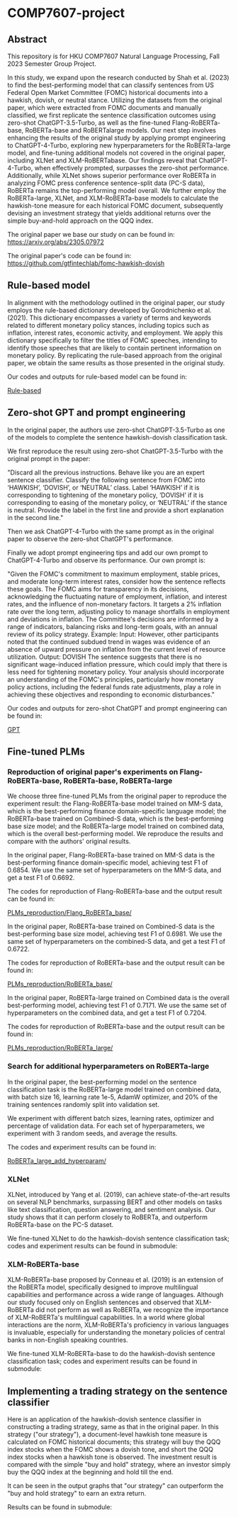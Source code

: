 # COMP7607-project

## Abstract

This repository is for HKU COMP7607 Natural Language Processing, Fall 2023 Semester Group Project.

In this study, we expand upon the research conducted by Shah et al. (2023) to find the best-performing model that can classify sentences
from US Federal Open Market Committee (FOMC) historical documents into a hawkish, dovish, or neutral stance. Utilizing the datasets from the original paper, which were extracted from FOMC documents and manually classified, we first replicate the sentence classification outcomes using zero-shot ChatGPT-3.5-Turbo, as well as the fine-tuned Flang-RoBERTa-base, RoBERTa-base and RoBERTalarge models. Our next step involves enhancing the results of the original study by applying prompt engineering to ChatGPT-4-Turbo, exploring new hyperparameters for the RoBERTa-large model, and fine-tuning additional models not covered in the original paper, including XLNet and XLM-RoBERTabase. Our findings reveal that ChatGPT-4-Turbo, when effectively prompted, surpasses the zero-shot performance. Additionally, while XLNet shows superior performance over RoBERTa in analyzing FOMC press conference sentence-split data (PC-S data), RoBERTa remains the top-performing model overall. We further employ the RoBERTa-large, XLNet, and XLM-RoBERTa-base models to calculate the hawkish-tone measure for each historical FOMC document, subsequently devising an investment strategy that yields additional returns over the simple buy-and-hold approach on the QQQ index.

The original paper we base our study on can be found in: 
https://arxiv.org/abs/2305.07972

The original paper's code can be found in:
https://github.com/gtfintechlab/fomc-hawkish-dovish

## Rule-based model

In alignment with the methodology outlined in the original paper, our study employs the rule-based dictionary developed by Gorodnichenko et al. (2021). This dictionary encompasses a variety of terms and keywords related to different monetary policy stances, including topics such as inflation, interest rates, economic activity, and employment. We apply this dictionary specifically to filter the titles of FOMC speeches, intending to identify those speeches that are likely to contain pertinent information on monetary policy. By replicating the rule-based approach from the original paper, we obtain the same results as those presented in the original study.

Our codes and outputs for rule-based model can be found in:

[Rule-based](Rule-based/)


## Zero-shot GPT and prompt engineering

In the original paper, the authors use zero-shot ChatGPT-3.5-Turbo as one of the models to complete the sentence hawkish-dovish classification task.

We first reproduce the result using zero-shot ChatGPT-3.5-Turbo with the original prompt in the paper: 

"Discard all the previous instructions. Behave like you are an expert sentence classifier. Classify the following sentence from FOMC into ‘HAWKISH’, ‘DOVISH’, or ‘NEUTRAL’ class. Label ‘HAWKISH’ if it is corresponding to tightening of the monetary policy, ‘DOVISH’ if it is corresponding to easing of the monetary policy, or ‘NEUTRAL’ if the stance is neutral. Provide the label in the first line and provide a short explanation in the second line."

Then we ask ChatGPT-4-Turbo with the same prompt as in the original paper to observe the zero-shot ChatGPT's performance.

Finally we adopt prompt engineering tips and add our own prompt to ChatGPT-4-Turbo and observe its performance. Our own prompt is:

"Given the FOMC's commitment to maximum employment, stable prices, and moderate long-term interest rates, consider how the sentence reflects these goals. The FOMC aims for transparency in its decisions, acknowledging the fluctuating nature of employment, inflation, and interest rates, and the influence of non-monetary factors. It targets a 2\% inflation rate over the long term, adjusting policy to manage shortfalls in employment and deviations in inflation. The Committee's decisions are informed by a range of indicators, balancing risks and long-term goals, with an annual review of its policy strategy. 
Example: 
Input:  However, other participants noted that the continued subdued trend in wages was evidence of an absence of upward pressure on inflation from the current level of resource utilization. 
Output: DOVISH The sentence suggests that there is no significant wage-induced inflation pressure, which could imply that there is less need for tightening monetary policy. 
Your analysis should incorporate an understanding of the FOMC's principles, particularly how monetary policy actions, including the federal funds rate adjustments, play a role in achieving these objectives and responding to economic disturbances."

Our codes and outputs for zero-shot ChatGPT and prompt engineering can be found in:

[GPT](GPT/)

## Fine-tuned PLMs

### Reproduction of original paper's experiments on Flang-RoBERTa-base, RoBERTa-base, RoBERTa-large

We choose three fine-tuned PLMs from the original paper to reproduce the experiment result: the Flang-RoBERTa-base model trained on MM-S data, which is the best-performing finance domain-specific language model; the RoBERTa-base trained on Combined-S data, which is the best-performing base size model; and the RoBERTa-large model trained on combined data, which is the overall best-performing model. We reproduce the results and compare with the authors' original results. 

In the original paper, Flang-RoBERTa-base trained on MM-S data is the best-performing finance domain-specific model, achieving test F1 of 0.6854. We use the same set of hyperparameters on the MM-S data, and get a test F1 of 0.6692.

The codes for reproduction of Flang-RoBERTa-base and the output result can be found in:

[PLMs_reproduction/Flang_RoBERTa_base/](PLMs_reproduction/Flang_RoBERTa_base/)

In the original paper, RoBERTa-base trained on Combined-S data is the best-performing base size model, achieving test F1 of 0.6981. We use the same set of hyperparameters on the combined-S data, and get a test F1 of 0.6722.

The codes for reproduction of RoBERTa-base and the output result can be found in:

[PLMs_reproduction/RoBERTa_base/](PLMs_reproduction/RoBERTa_base/)

In the original paper, RoBERTa-large trained on Combined data is the overall best-performing model, achieving test F1 of 0.7171. We use the same set of hyperparameters on the combined data, and get a test F1 of 0.7204.

The codes for reproduction of RoBERTa-base and the output result can be found in:

[PLMs_reproduction/RoBERTa_large/](PLMs_reproduction/RoBERTa_large/)

### Search for additional hyperparameters on RoBERTa-large

In the original paper, the best-performing model on the sentence classification task is the RoBERTa-large model trained on combined data, with batch size 16, learning rate 1e-5, AdamW optimizer, and 20% of the training sentences randomly split into validation set.

We experiment with different batch sizes, learning rates, optimizer and percentage of validation data. For each set of hyperparameters, we experiment with 3 random seeds, and average the results.

The codes and experiment results can be found in:

[RoBERTa_large_add_hyperparam/](RoBERTa_large_add_hyperparam/)

### XLNet

XLNet, introduced by Yang et al. (2019), can achieve state-of-the-art results on several NLP benchmarks, surpassing BERT and other models on tasks like text classification, question answering, and sentiment analysis. Our study shows that it can perform closely to RoBERTa, and outperform RoBERTa-base on the PC-S dataset. 

We fine-tuned XLNet to do the hawkish-dovish sentence classification task; codes and experiment results can be found in submodule:



### XLM-RoBERTa-base

XLM-RoBERTa-base proposed by Conneau et al. (2019) is an extension of the RoBERTa model, specifically designed to improve multilingual capabilities and performance across a wide range of languages. Although our study focused only on English sentences and observed that XLM-RoBERTa did not perform as well as RoBERTa, we recognize the importance of XLM-RoBERTa's multilingual capabilities. In a world where global interactions are the norm, XLM-RoBERTa's proficiency in various languages is invaluable, especially for understanding the monetary policies of central banks in non-English speaking countries.

We fine-tuned XLM-RoBERTa-base to do the hawkish-dovish sentence classification task; codes and experiment results can be found in submodule:



## Implementing a trading strategy on the sentence classifier

Here is an application of the hawkish-dovish sentence classifier in constructing a trading strategy, same as that in the original paper. In this strategy ("our strategy"), a document-level hawkish tone measure is calculated on FOMC historical documents; this strategy will buy the QQQ index stocks when the FOMC shows a dovish tone, and short the QQQ index stocks when a hawkish tone is observed. The investment result is compared with the simple "buy and hold" strategy, where an investor simply buy the QQQ index at the beginning and hold till the end.

It can be seen in the output graphs that "our strategy" can outperform the "buy and hold strategy" to earn an extra return.

Results can be found in submodule: 
